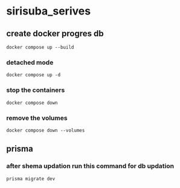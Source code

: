 # sirisuba_serives

## create docker progres db

`docker compose up --build`

### detached mode

`docker compose up -d`

### stop the containers

`docker compose down`

### remove the volumes

`docker compose down --volumes`

## prisma

### after shema updation run this command for db updation

`prisma migrate dev`
